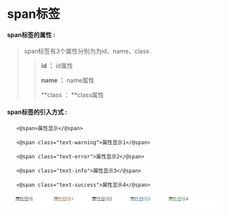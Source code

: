 # span**标签**

#### span**标签的属性 :**

> span标签有3个属性分别为为id、name、class
>
> > **id ：** id属性
> >
> > **name ：** name属性
> >
> > **class ： **class属性

#### span标签的引入方式 :

```
   <@span>属性显示</@span>
    
   <@span class="text-warning">属性显示1</@span>

   <@span class="text-error">属性显示2</@span>

   <@span class="text-info">属性显示3</@span>

   <@span class="text-success">属性显示4</@span>
```

![](/assets/span.png)

